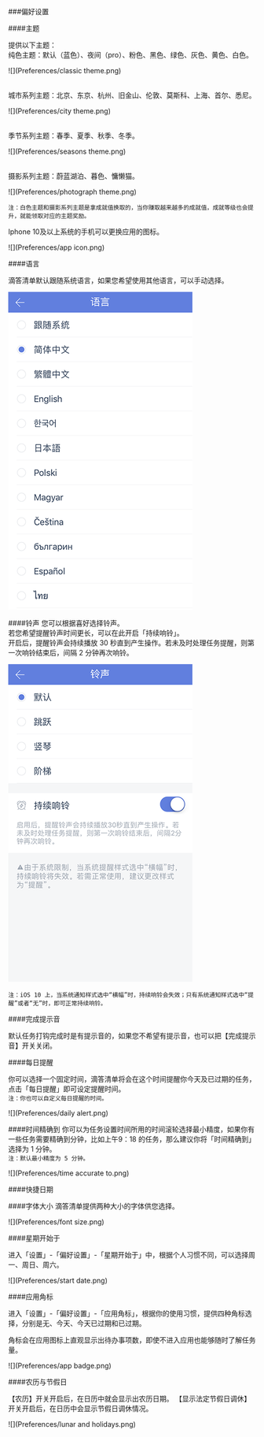 ###偏好设置

####主题

提供以下主题：
<br>纯色主题：默认（蓝色）、夜间（pro）、粉色、黑色、绿色、灰色、黄色、白色。

![](Preferences/classic theme.png)

<br>城市系列主题：北京、东京、杭州、旧金山、伦敦、莫斯科、上海、首尔、悉尼。

![](Preferences/city theme.png)

<br>季节系列主题：春季、夏季、秋季、冬季。

![](Preferences/seasons theme.png)

<br>摄影系列主题：蔚蓝湖泊、暮色、慵懒猫。

![](Preferences/photograph theme.png)

`注：白色主题和摄影系列主题是拿成就值换取的，当你赚取越来越多的成就值，成就等级也会提升，就能领取对应的主题奖励。`

Iphone 10及以上系统的手机可以更换应用的图标。

![](Preferences/app icon.png)

####语言

滴答清单默认跟随系统语言，如果您希望使用其他语言，可以手动选择。

![](Preferences/language.png)

####铃声
您可以根据喜好选择铃声。  
若您希望提醒铃声时间更长，可以在此开启「持续响铃」。
<br>开启后，提醒铃声会持续播放 30 秒直到产生操作。若未及时处理任务提醒，则第一次响铃结束后，间隔 2 分钟再次响铃。

![](Preferences/ringtone.png)

`注：iOS 10 上，当系统通知样式选中“横幅”时，持续响铃会失效；只有系统通知样式选中“提醒”或者“无”时，即可正常持续响铃。`

####完成提示音

默认任务打钩完成时是有提示音的，如果您不希望有提示音，也可以把【完成提示音】开关关闭。

####每日提醒

你可以选择一个固定时间，滴答清单将会在这个时间提醒你今天及已过期的任务，点击「每日提醒」即可设定提醒时间。
<br>`注：你也可以自定义每日提醒的时间。`

![](Preferences/daily alert.png)

####时间精确到
你可以为任务设置时间所用的时间滚轮选择最小精度，如果你有一些任务需要精确到分钟，比如上午9：18 的任务，那么建议你将「时间精确到」选择为 1 分钟。
<br>`注：默认最小精度为 5 分钟。`

![](Preferences/time accurate to.png)

####快捷日期


####字体大小
滴答清单提供两种大小的字体供您选择。

![](Preferences/font size.png)

####星期开始于

进入「设置」-「偏好设置」-「星期开始于」中，根据个人习惯不同，可以选择周一、周日、周六。 

![](Preferences/start date.png)

####应用角标

进入「设置」-「偏好设置」-「应用角标」，根据你的使用习惯，提供四种角标选择，分别是无、今天、今天已过期和已过期。

角标会在应用图标上直观显示出待办事项数，即使不进入应用也能够随时了解任务量。

![](Preferences/app badge.png)

####农历与节假日

【农历】开关开启后，在日历中就会显示出农历日期。
【显示法定节假日调休】开关开启后，在日历中会显示节假日调休情况。

![](Preferences/lunar and holidays.png)




